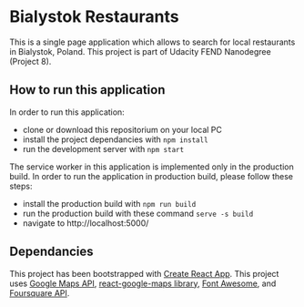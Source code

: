 # Bialystok Restaurants
This is a single page application which allows to search for local restaurants in Bialystok, Poland. This project is part of Udacity FEND Nanodegree (Project 8).

## How to run this application

In order to run this application:

* clone or download this repositorium on your local PC
* install the project dependancies with `npm install`
* run the development server with `npm start`

The service worker in this application is implemented only in the production build. In order to run the application in production build, please follow these steps:

* install the production build with `npm run build`
* run the production build with these command `serve -s build`
* navigate to http://localhost:5000/

## Dependancies
This project has been bootstrapped with [Create React App](https://github.com/facebook/create-react-app/blob/master/packages/react-scripts/template/README.md). This project uses [Google Maps API](https://cloud.google.com/maps-platform/), [react-google-maps library](https://github.com/tomchentw/react-google-maps), [Font Awesome](https://fontawesome.com/), and [Foursquare API](https://developer.foursquare.com/places-api).



